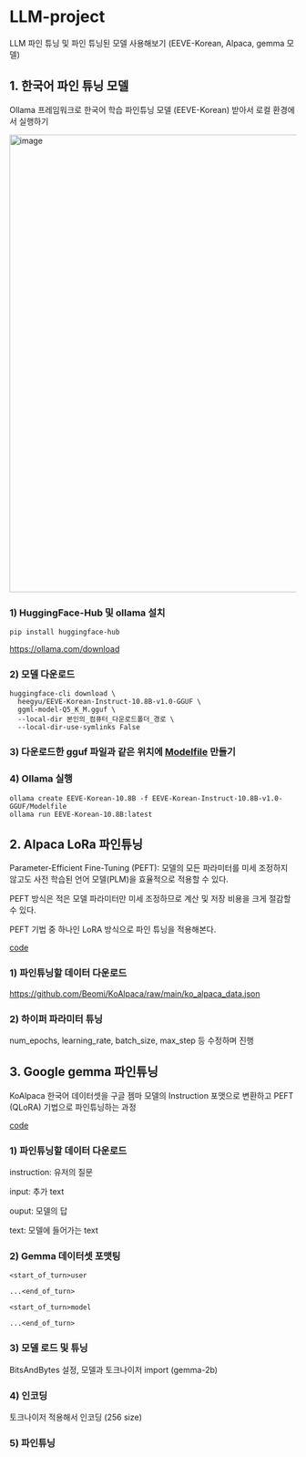 # LLM-project
LLM 파인 튜닝 및 파인 튜닝된 모델 사용해보기 (EEVE-Korean, Alpaca, gemma 모델)


## 1. 한국어 파인 튜닝 모델
Ollama 프레임워크로 한국어 학습 파인튜닝 모델 (EEVE-Korean) 받아서 로컬 환경에서 실행하기

<img width="803" alt="image" src="https://github.com/yammayamm/LLM-project/assets/49015100/4f045ac1-aa6f-4500-83ad-adf8e78e8b92">


### 1) HuggingFace-Hub 및 ollama 설치
```
pip install huggingface-hub
```
https://ollama.com/download

### 2) 모델 다운로드
```
huggingface-cli download \
  heegyu/EEVE-Korean-Instruct-10.8B-v1.0-GGUF \
  ggml-model-Q5_K_M.gguf \
  --local-dir 본인의_컴퓨터_다운로드폴더_경로 \
  --local-dir-use-symlinks False
```
### 3) 다운로드한 gguf 파일과 같은 위치에 [Modelfile](https://github.com/yammayamm/LLM-project/blob/main/Modelfile) 만들기

### 4) Ollama 실행
```
ollama create EEVE-Korean-10.8B -f EEVE-Korean-Instruct-10.8B-v1.0-GGUF/Modelfile
ollama run EEVE-Korean-10.8B:latest
```

## 2. Alpaca LoRa 파인튜닝

Parameter-Efficient Fine-Tuning (PEFT): 모델의 모든 파라미터를 미세 조정하지 않고도 사전 학습된 언어 모델(PLM)을 효율적으로 적용할 수 있다.

PEFT 방식은 적은 모델 파라미터만 미세 조정하므로 계산 및 저장 비용을 크게 절감할 수 있다.

PEFT 기법 중 하나인 LoRA 방식으로 파인 튜닝을 적용해본다.

[code](https://github.com/yammayamm/LLM-project/blob/main/LLaMa_Alpaca_LoRA_%E1%84%91%E1%85%A1%E1%84%8B%E1%85%B5%E1%86%AB%E1%84%90%E1%85%B2%E1%84%82%E1%85%B5%E1%86%BC.ipynb)

### 1) 파인튜닝할 데이터 다운로드

https://github.com/Beomi/KoAlpaca/raw/main/ko_alpaca_data.json

### 2) 하이퍼 파라미터 튜닝

num_epochs, learning_rate, batch_size, max_step 등 수정하며 진행

## 3. Google gemma 파인튜닝

KoAlpaca 한국어 데이터셋을 구글 젬마 모델의 Instruction 포맷으로 변환하고 PEFT (QLoRA) 기법으로 파인튜닝하는 과정

[code](https://github.com/yammayamm/LLM-project/blob/main/gemma_finetuning_koalpaca.ipynb)

### 1) 파인튜닝할 데이터 다운로드

instruction: 유저의 질문

input: 추가 text

ouput: 모델의 답

text: 모델에 들어가는 text

### 2) Gemma 데이터셋 포맷팅
```
<start_of_turn>user

...<end_of_turn>

<start_of_turn>model

...<end_of_turn>
```

### 3) 모델 로드 및 튜닝

BitsAndBytes 설정, 모델과 토크나이저 import (gemma-2b)

### 4) 인코딩

토크나이저 적용해서 인코딩 (256 size)

### 5) 파인튜닝
